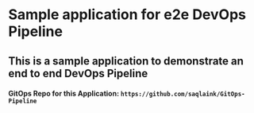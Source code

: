 # Sample application for e2e DevOps Pipeline

## This is a sample application to demonstrate an end to end DevOps Pipeline

#### GitOps Repo for this Application: `https://github.com/saqlaink/GitOps-Pipeline`
